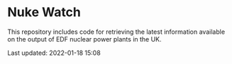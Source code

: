 # Nuke Watch

This repository includes code for retrieving the latest information available on the output of EDF nuclear power plants in the UK.

Last updated: 2022-01-18 15:08